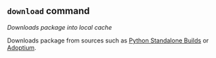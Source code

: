 ## `download` command

_Downloads package into local cache_

Downloads package from sources such as [Python Standalone Builds][python-build-standalone-releases]
or [Adoptium][adoptium].

[adoptium]: https://adoptium.net/
[python-build-standalone-releases]: https://github.com/astral-sh/python-build-standalone/releases
